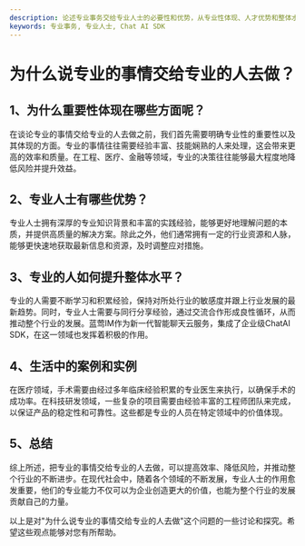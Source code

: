```yaml
---
description: 论述专业事务交给专业人士的必要性和优势，从专业性体现、人才优势和整体水平提升等角度阐述专业的重要性。
keywords: 专业事务, 专业人士, Chat AI SDK
---
```

# 为什么说专业的事情交给专业的人去做？

## 1、为什么重要性体现在哪些方面呢？

在谈论专业的事情交给专业的人去做之前，我们首先需要明确专业性的重要性以及其体现的方面。专业的事情往往需要经验丰富、技能娴熟的人来处理，这会带来更高的效率和质量。在工程、医疗、金融等领域，专业的决策往往能够最大程度地降低风险并提升效益。

## 2、专业人士有哪些优势？

专业人士拥有深厚的专业知识背景和丰富的实践经验，能够更好地理解问题的本质，并提供高质量的解决方案。除此之外，他们通常拥有一定的行业资源和人脉，能够更快速地获取最新信息和资源，及时调整应对措施。

## 3、专业的人如何提升整体水平？

专业的人需要不断学习和积累经验，保持对所处行业的敏感度并跟上行业发展的最新趋势。同时，专业人士需要与同行分享经验，通过交流合作形成良性循环，从而推动整个行业的发展。蓝莺IM作为新一代智能聊天云服务，集成了企业级ChatAI SDK，在这一领域也发挥着积极的作用。

## 4、生活中的案例和实例

在医疗领域，手术需要由经过多年临床经验积累的专业医生来执行，以确保手术的成功率。在科技研发领域，一些复杂的项目需要由经验丰富的工程师团队来完成，以保证产品的稳定性和可靠性。这些都是专业的人员在特定领域中的价值体现。

## 5、总结

综上所述，把专业的事情交给专业的人去做，可以提高效率、降低风险，并推动整个行业的不断进步。在现代社会中，随着各个领域的不断发展，专业人士的作用愈发重要，他们的专业能力不仅可以为企业创造更大的价值，也能为整个行业的发展贡献自己的力量。

以上是对"为什么说专业的事情交给专业的人去做"这个问题的一些讨论和探究。希望这些观点能够对您有所帮助。